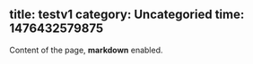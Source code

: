 title: testv1
category: Uncategoried
time: 1476432579875
---
Content of the page, **markdown** enabled.
